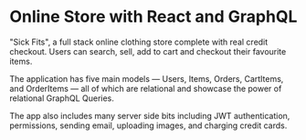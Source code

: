 # Online Store with React and GraphQL

"Sick Fits", a full stack online clothing store complete with real credit checkout. Users can search, sell, add to cart and checkout their favourite items.

The application has five main models — Users, Items, Orders, CartItems, and OrderItems — all of which are relational and showcase the power of relational GraphQL Queries.

The app also includes many server side bits including JWT authentication, permissions, sending email, uploading images, and charging credit cards.
